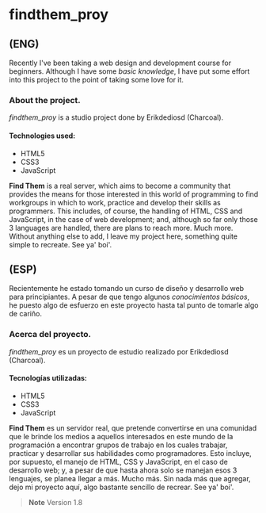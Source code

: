 # findthem_proy

## (ENG)
Recently I've been taking a web design and development course for beginners. Although I have some *basic knowledge*, I have put some effort into this project to the point of taking some love for it.

### About the project.
*findthem_proy* is a studio project done by Erikdediosd (Charcoal). 
#### Technologies used:
- HTML5
- CSS3
- JavaScript

**Find Them** is a real server, which aims to become a community that provides the means for those interested in this world of programming to find workgroups in which to work, practice and develop their skills as programmers.
This includes, of course, the handling of HTML, CSS and JavaScript, in the case of web development; and, although so far only those 3 languages are handled, there are plans to reach more. Much more.
Without anything else to add, I leave my project here, something quite simple to recreate. See ya' boi'.

## (ESP)
Recientemente he estado tomando un curso de diseño y desarrollo web para principiantes. A pesar de que tengo algunos *conocimientos básicos*, he puesto algo de esfuerzo en este proyecto hasta tal punto de tomarle algo de cariño.

### Acerca del proyecto.
*findthem_proy* es un proyecto de estudio realizado por Erikdediosd (Charcoal).
#### Tecnologías utilizadas:
- HTML5
- CSS3
- JavaScript

**Find Them** es un servidor real, que pretende convertirse en una comunidad que le brinde los medios a aquellos interesados en este mundo de la programación a encontrar grupos de trabajo en los cuales trabajar, practicar y desarrollar sus habilidades como programadores.
Esto incluye, por supuesto, el manejo de HTML, CSS y JavaScript, en el caso de desarrollo web; y, a pesar de que hasta ahora solo se manejan esos 3 lenguajes, se planea llegar a más. Mucho más.
Sin nada más que agregar, dejo mi proyecto aquí, algo bastante sencillo de recrear. See ya' boi'.

> **Note**
> Version 1.8